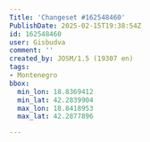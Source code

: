 ```yaml
---
Title: 'Changeset #162548460'
PublishDate: 2025-02-15T19:38:54Z
id: 162548460
user: Gisbudva
comment: ''
created_by: JOSM/1.5 (19307 en)
tags:
- Montenegro
bbox:
  min_lon: 18.8369412
  min_lat: 42.2839904
  max_lon: 18.8418953
  max_lat: 42.2877896

---
```

